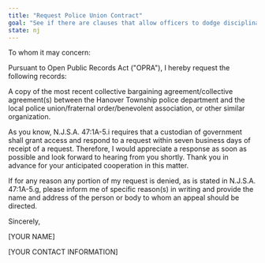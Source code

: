 ```yaml
---
title: "Request Police Union Contract"
goal: "See if there are clauses that allow officers to dodge disciplinary and legal actions"
state: nj
---
```

To whom it may concern:

Pursuant to Open Public Records Act ("OPRA"), I hereby request the following records:

A copy of the most recent collective bargaining agreement/collective agreement(s) between the Hanover Township police department and the local police union/fraternal order/benevolent association, or other similar organization.

As you know, N.J.S.A. 47:1A-5.i requires that a custodian of government shall grant access and respond to a request within seven business days of receipt of a request. Therefore, I would appreciate a response as soon as possible and look forward to hearing from you shortly. Thank you in advance for your anticipated cooperation in this matter.

If for any reason any portion of my request is denied, as is stated in N.J.S.A. 47:1A-5.g, please inform me of specific reason(s) in writing and provide the name and address of the person or body to whom an appeal should be directed.

Sincerely,

[YOUR NAME]

[YOUR CONTACT INFORMATION]